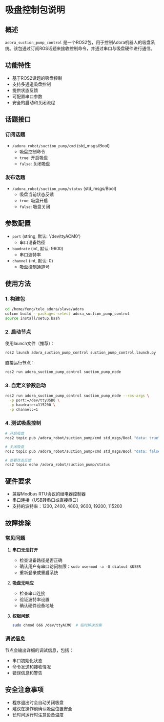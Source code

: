 # 吸盘控制包说明

## 概述
`adora_suction_pump_control` 是一个ROS2包，用于控制Adora机器人的吸盘系统。该包通过订阅ROS话题来接收控制命令，并通过串口与吸盘硬件进行通信。

## 功能特性
- 基于ROS2话题的吸盘控制
- 支持多通道吸盘控制
- 提供状态反馈
- 可配置串口参数
- 安全的启动和关闭流程

## 话题接口

### 订阅话题
- `/adora_robot/suction_pump/cmd` (std_msgs/Bool)
  - 吸盘控制命令
  - `true`: 开启吸盘
  - `false`: 关闭吸盘

### 发布话题
- `/adora_robot/suction_pump/status` (std_msgs/Bool)
  - 吸盘当前状态反馈
  - `true`: 吸盘开启
  - `false`: 吸盘关闭

## 参数配置
- `port` (string, 默认: '/dev/ttyACM0')
  - 串口设备路径
- `baudrate` (int, 默认: 9600)
  - 串口波特率
- `channel` (int, 默认: 0)
  - 吸盘控制通道号

## 使用方法

### 1. 构建包
```bash
cd /home/feng/tele_adora/slave/adora
colcon build --packages-select adora_suction_pump_control
source install/setup.bash
```

### 2. 启动节点
使用launch文件（推荐）：
```bash
ros2 launch adora_suction_pump_control suction_pump_control.launch.py
```

直接运行节点：
```bash
ros2 run adora_suction_pump_control suction_pump_node
```

### 3. 自定义参数启动
```bash
ros2 run adora_suction_pump_control suction_pump_node --ros-args \
  -p port:=/dev/ttyUSB0 \
  -p baudrate:=115200 \
  -p channel:=1
```

### 4. 测试吸盘控制
```bash
# 开启吸盘
ros2 topic pub /adora_robot/suction_pump/cmd std_msgs/Bool "data: true"

# 关闭吸盘
ros2 topic pub /adora_robot/suction_pump/cmd std_msgs/Bool "data: false"

# 查看状态反馈
ros2 topic echo /adora_robot/suction_pump/status
```

## 硬件要求
- 兼容Modbus RTU协议的继电器控制器
- 串口连接（USB转串口或直接串口）
- 支持的波特率：1200, 2400, 4800, 9600, 19200, 115200

## 故障排除

### 常见问题
1. **串口无法打开**
   - 检查设备路径是否正确
   - 确认用户有串口访问权限：`sudo usermod -a -G dialout $USER`
   - 重新登录或重启系统

2. **吸盘无响应**
   - 检查串口连接
   - 验证波特率设置
   - 确认硬件设备地址

3. **权限问题**
   ```bash
   sudo chmod 666 /dev/ttyACM0  # 临时解决方案
   ```

### 调试信息
节点会输出详细的调试信息，包括：
- 串口初始化状态
- 命令发送和接收情况
- 错误信息和警告

## 安全注意事项
- 程序退出时会自动关闭吸盘
- 建议在操作前确认吸盘位置安全
- 长时间运行时注意设备温度
